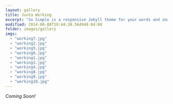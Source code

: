 ```yaml
---
layout: gallery
title: Junta Working
excerpt: "So Simple is a responsive Jekyll theme for your words and images."
modified: 2014-08-08T19:44:38.564948-04:00
folder: images/gallery
imgs: 
  - "working7.jpg"
  - "working2.jpg"
  - "working5.jpg"
  - "working6.jpg"
  - "working1.jpg"
  - "working3.jpg"
  - "working4.jpg"
  - "working8.jpg"
  - "working9.jpg"
  - "working10.jpg"
---
```


*Coming Soon!*